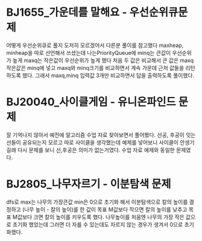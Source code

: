 BJ1655_가운데를 말해요 - 우선순위큐문제
=========================================
어떻게 우선순위큐로 풀지 도저히 모르겠어서 다른분 풀이를 참고했다
maxheap, minheap을 따로 선언해서 쓰셨는데 
나는PriorityQueue에 minq는 큰값이 우선순위가 높게 maxq는 작은값이 우선순위가 높게 했다
처음 두 값은 비교해서 큰 값은 maxq 작은값은 minq에 넣고
maxq와 minq크기를 비교하면서 계속 가운데 근처 값들을 리턴하도록 했다.
그래서 maxq,minq 입력값 3개만 비교하면서 답을 출력하도록 풀이했다.

BJ20040_사이클게임 - 유니온파인드 문제
=======================================
잘 기억나지 않아서 예전에 알고리즘 수업 자료 찾아보면서 풀어봤다.
선공, 후공이 잇는 선들이 공유되는지 모르고 따로 사이클을 생각했는데 예제를 넣어보니 사이클이 안생기길래
다시 문제를 보니 선,후공은 의미가 없는거였다. 수업 자료 예제와 동일한 문제였다.

BJ2805_나무자르기 - 이분탐색 문제
====================
dfs로 max는 나무의 가장큰값 min은 0으로 초기화 해서 이분탐색으로 칼의 높이를 결정하고
(나무 높이 - 칼의 높이)를 한 값이 목표 M값보다 작으면 칼의 높이를 낮추고 목표 M값보다 크면 칼의 높이를 키우도록 했다.
나무높이를 처음엔 나무의 가장 작은 값으로 초기화 했었는데 그러면 더 자를 수 있는데도 자르지 않는 경우가 생겨서 0으로 초기화했다.
